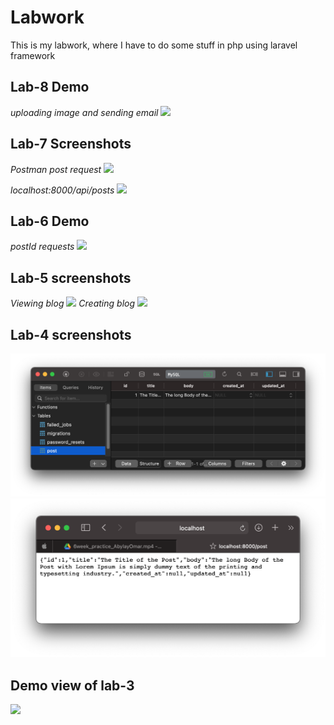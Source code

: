 # Labwork
This is my labwork, where I have to do some stuff in php using laravel framework

## Lab-8 Demo
*uploading image and sending email*
![](https://github.com/zhussupali/ZhussupaliSalamat-lab3-website/blob/main/resources/uploadEmail.gif)

## Lab-7 Screenshots

*Postman post request*
![](https://github.com/zhussupali/ZhussupaliSalamat-lab3-website/blob/main/resources/Postman.png)

*localhost:8000/api/posts*
![](https://github.com/zhussupali/ZhussupaliSalamat-lab3-website/blob/main/resources/apiPosts.png)

## Lab-6 Demo
*postId requests* 
![](https://github.com/zhussupali/ZhussupaliSalamat-lab3-website/blob/main/resources/idRequests.gif)

## Lab-5 screenshots
*Viewing blog*
![](https://github.com/zhussupali/ZhussupaliSalamat-lab3-website/blob/main/resources/blogIndex.png)
*Creating blog*
![](https://github.com/zhussupali/ZhussupaliSalamat-lab3-website/blob/main/resources/blogCreate.png)

## Lab-4 screenshots

![](https://github.com/zhussupali/ZhussupaliSalamat-lab3-website/blob/main/resources/postTable.png)
![](https://github.com/zhussupali/ZhussupaliSalamat-lab3-website/blob/main/resources/postRoute.png)

## Demo view of lab-3

![](https://github.com/zhussupali/laravel/blob/main/resources/demo.gif)